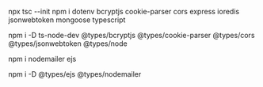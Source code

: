 npx tsc --init
npm i dotenv bcryptjs cookie-parser cors express ioredis jsonwebtoken mongoose typescript

npm i -D ts-node-dev @types/bcryptjs @types/cookie-parser @types/cors @types/jsonwebtoken @types/node

npm i nodemailer ejs

npm i -D @types/ejs @types/nodemailer
